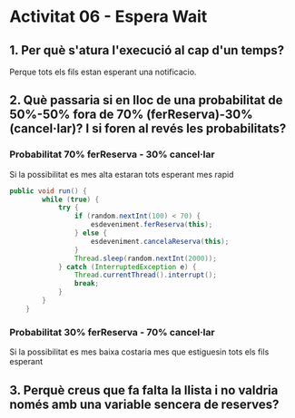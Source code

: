 # Activitat 06 - Espera Wait

## 1. Per què s'atura l'execució al cap d'un temps?
Perque tots els fils estan esperant una notificacio.


## 2. Què passaria si en lloc de una probabilitat de 50%-50% fora de 70% (ferReserva)-30% (cancel·lar)? I si foren al revés les probabilitats?

### Probabilitat 70% ferReserva - 30% cancel·lar
Si la possibilitat es mes alta estaran tots esperant mes rapid
```java
public void run() {
        while (true) {
            try {
                if (random.nextInt(100) < 70) {
                    esdeveniment.ferReserva(this);
                } else {
                    esdeveniment.cancelaReserva(this);
                }
                Thread.sleep(random.nextInt(2000));
            } catch (InterruptedException e) {
                Thread.currentThread().interrupt();
                break;
            }
        }
    }
```
### Probabilitat 30% ferReserva - 70% cancel·lar
Si la possibilitat es mes baixa costaria mes que estiguesin tots els fils esperant

## 3. Perquè creus que fa falta la llista i no valdria només amb una variable sencera de reserves?